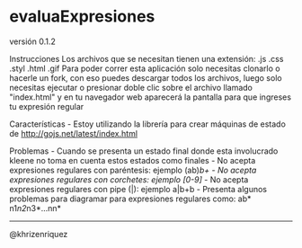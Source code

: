 evaluaExpresiones
=================
versión 0.1.2

Instrucciones
	Los archivos que se necesitan tienen una extensión:
	.js
	.css
	.styl
	.html
	.gif
	Para poder correr esta aplicación solo necesitas clonarlo o hacerle un fork, con eso puedes descargar todos
	los archivos, luego solo necesitas ejecutar o presionar doble clic sobre el archivo llamado "index.html" y en tu navegador web aparecerá la pantalla para que ingreses tu expresión regular

Características
	- Estoy utilizando la librería para crear máquinas de estado de http://gojs.net/latest/index.html 

Problemas
	- Cuando se presenta un estado final donde esta involucrado kleene no toma en cuenta estos estados como finales
	- No acepta expresiones regulares con paréntesis: ejemplo (ab)*b+
	- No acepta expresiones regulares con corchetes: ejemplo [0-9]*
	- No acepta expresiones regulares con pipe (|): ejemplo a|b+b
	- Presenta algunos problemas para diagramar para expresiones regulares como:
		ab*
		n1*n2*n3*...nn*


----------------
@khrizenriquez